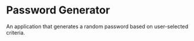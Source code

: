 # Password Generator

An application that generates a random password based on user-selected criteria. 
